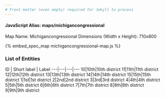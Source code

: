 ```yaml
---
# Front matter (even empty) required for Jekyll to process
---
```


#### JavaScript Alias: maps/michigancongressional

Map Name: Michigancongressional
Dimensions (Width x Height): 710x800



{% embed_spec_map michigancongressional-map.js %}

### List of Entities

ID | Short label | Label
---|---|---|---
10|10th|10th district
11|11th|11th district
12|12th|12th district
13|13th|13th district
14|14th|14th district
15|15th|15th district
1|1st|1st district
2|2nd|2nd district
3|3rd|3rd district
4|4th|4th district
5|5th|5th district
6|6th|6th district
7|7th|7th district
8|8th|8th district
9|9th|9th district

